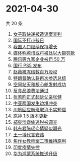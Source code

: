 # 2021-04-30

共 20 条

<!-- BEGIN ZHIHUSEARCH -->
<!-- 最后更新时间 Fri Apr 30 2021 19:08:17 GMT+0800 (China Standard Time) -->
1. [女子取快递被造谣案宣判](https://www.zhihu.com/search?q=女子取快递被造谣)
1. [国际不打小孩日](https://www.zhihu.com/search?q=国际不打小孩日)
1. [我国人口继续保持增长](https://www.zhihu.com/search?q=人口普查)
1. [媒体称腾讯或将被处以大额罚款](https://www.zhihu.com/search?q=腾讯被罚款)
1. [腾讯等九家企业被罚 50 万](https://www.zhihu.com/search?q=腾讯被罚款)
1. [国行 PS5 发布](https://www.zhihu.com/search?q=ps5国行)
1. [赵薇被冻结数百万股权](https://www.zhihu.com/search?q=赵薇)
1. [特朗普确认将再次参选总统](https://www.zhihu.com/search?q=特朗普)
1. [空间站天和核心舱发射成功](https://www.zhihu.com/search?q=中国空间站)
1. [反食品浪费法通过](https://www.zhihu.com/search?q=反食品浪费法)
1. [张若昀正式起诉父亲张健](https://www.zhihu.com/search?q=张若昀)
1. [中亚两国发生边境冲突](https://www.zhihu.com/search?q=吉尔吉斯斯坦)
1. [川航回应航班取消不实短信](https://www.zhihu.com/search?q=川航)
1. [原神 1.5 版本更新](https://www.zhihu.com/search?q=原神)
1. [郑爽涉嫌偷逃税被调查](https://www.zhihu.com/search?q=郑爽被调查)
1. [韩东君陈瑶恋情疑似曝光](https://www.zhihu.com/search?q=韩东君陈瑶)
1. [王一博代言安踏](https://www.zhihu.com/search?q=王一博代言安踏)
1. [焦作女教师案二审维持原判](https://www.zhihu.com/search?q=焦作女教师)
1. [印度疫情失控](https://www.zhihu.com/search?q=印度疫情)
1. [华为鸿蒙系统推送升级](https://www.zhihu.com/search?q=华为鸿蒙系统)
<!-- END ZHIHUSEARCH -->
